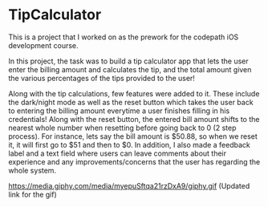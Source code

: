 # TipCalculator

This is a project that I worked on as the prework for the codepath iOS development course.

In this project, the task was to build a tip calculator app that lets the user enter the billing amount and calculates the tip, and the total amount given the various percentages of the tips provided to the user!

Along with the tip calculations, few features were added to it. These include the dark/night mode as well as the reset button which takes the user back to entering the billing amount everytime a user finishes filling in his credentials! Along with the reset button, the entered bill amount shifts to the nearest whole number when resetting before going back to 0 (2 step process). For instance, lets say the bill amount is $50.88, so when we reset it, it will first go to $51 and then to $0. In addition, I also made a feedback label and a text field where users can leave comments about their experience and any improvements/concerns that the user has regarding the whole system. 

https://media.giphy.com/media/myepuSftqa21rzDxA9/giphy.gif (Updated link for the gif)
